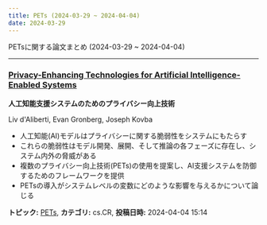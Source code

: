 ```yaml
---
title: PETs (2024-03-29 ~ 2024-04-04)
date: 2024-03-29
---
```


PETsに関する論文まとめ (2024-03-29 ~ 2024-04-04)


- - -

### [Privacy-Enhancing Technologies for Artificial Intelligence-Enabled Systems](http://arxiv.org/abs/2404.03509)

**人工知能支援システムのためのプライバシー向上技術**

Liv d'Aliberti, Evan Gronberg, Joseph Kovba

- 人工知能(AI)モデルはプライバシーに関する脆弱性をシステムにもたらす
- これらの脆弱性はモデル開発、展開、そして推論の各フェーズに存在し、システム内外の脅威がある
- 複数のプライバシー向上技術(PETs)の使用を提案し、AI支援システムを防御するためのフレームワークを提供
- PETsの導入がシステムレベルの変数にどのような影響を与えるかについて論じる



**トピック:** [PETs](pets), **カテゴリ:** cs.CR, **投稿日時:** 2024-04-04 15:14
